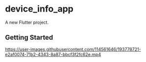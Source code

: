 # device_info_app

A new Flutter project.

## Getting Started



https://user-images.githubusercontent.com/114561646/193778721-e2af0074-71b2-4343-8a87-bbcf3f2fc62e.mp4

